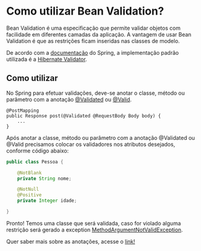 # Como utilizar Bean Validation? 

Bean Validation é uma especificação que permite validar objetos com facilidade em diferentes camadas da aplicação. 
A vantagem de usar Bean Validation é que as restrições ficam inseridas nas classes de modelo.

De acordo com a [documentação](https://docs.spring.io/spring/docs/4.1.x/spring-framework-reference/html/validation.html#validation-beanvalidation) 
do Spring, a implementação padrão utilizada é a [Hibernate Validator](http://hibernate.org/validator/).

## Como utilizar

No Spring para efetuar validações, deve-se anotar o classe, método ou parâmetro com a anotação 
[@Validated](https://docs.spring.io/spring/docs/current/javadoc-api/org/springframework/validation/annotation/Validated.html)
ou [@Valid](https://docs.oracle.com/javaee/7/api/javax/validation/Valid.html).

```
@PostMapping
public Response post(@Validated @RequestBody Body body) {
    ...
}
```

Após anotar a classe, método ou parâmetro com a anotação @Validated ou @Valid precisamos colocar os validadores nos 
atributos desejados, conforme código abaixo:

```java
public class Pessoa {

    @NotBlank
    private String nome;

    @NotNull
    @Positive
    private Integer idade;

}
```

Pronto! Temos uma classe que será validada, caso for violado alguma restrição será gerado a exception [MethodArgumentNotValidException](https://docs.spring.io/spring-framework/docs/current/javadoc-api/org/springframework/web/bind/MethodArgumentNotValidException.html).

Quer saber mais sobre as anotações, acesse o [link!](https://javaee.github.io/javaee-spec/javadocs/javax/validation/constraints/package-summary.html)